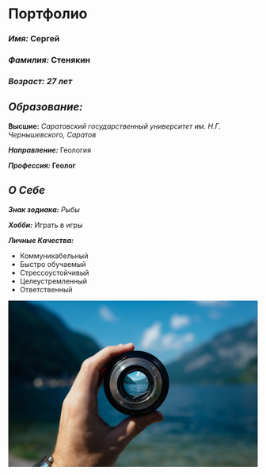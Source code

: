 # **Портфолио**

### ***Имя:*** Сергей 

### ***Фамилия:*** Стенякин
### ***Возраст:*** *27 лет*

## ***Образование:***
**Высшие:** *Саратовский государственный университет им. Н.Г. Чернышевского, Саратов*
 
***Направление:*** Геология

***Профессия:*** **Геолог**
## ***О Себе*** 

***Знак зодиака:*** *Рыбы*

***Хобби:*** Играть в игры

***Личные Качества:*** 
- Коммуникабельный
- Быстро обучаемый
- Стрессоустойчивый
- Целеустремленный
- Ответственный

![alt text](paul-skorupskas-7KLa-xLbSXA-unsplash-2.webp)